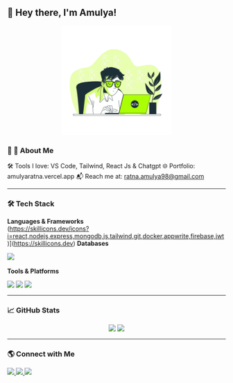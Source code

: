 ## 👋 Hey there, I'm Amulya!  

<p align="center">
  <img src="https://raw.githubusercontent.com/helloAmulya/helloAmulya/main/freepik__background__69507.png" alt="Tech Banner" width="50%">
</p>  

### 🚀 🧠 About Me
🛠️ Tools I love: VS Code, Tailwind, React Js & Chatgpt
🌐 Portfolio: amulyaratna.vercel.app
📬 Reach me at: ratna.amulya98@gmail.com

---

### 🛠️ Tech Stack  

**Languages & Frameworks**  
(https://skillicons.dev/icons?i=react,nodejs,express,mongodb,js,tailwind,git,docker,appwrite,firebase,jwt)](https://skillicons.dev)
**Databases**  
<p>
  <img src="https://img.shields.io/badge/MongoDB-%234ea94b.svg?style=for-the-badge&logo=mongodb&logoColor=white" />
</p>  

**Tools & Platforms**  
<p>
  <img src="https://img.shields.io/badge/Git-%23F05033.svg?style=for-the-badge&logo=git&logoColor=white" />
  <img src="https://img.shields.io/badge/GitHub-%23121011.svg?style=for-the-badge&logo=github&logoColor=white" />
  <img src="https://img.shields.io/badge/Vercel-%23000000.svg?style=for-the-badge&logo=vercel&logoColor=white" />
</p>  

---

### 📈 GitHub Stats  
<p align="center">
  <img src="https://github-readme-stats.vercel.app/api?username=helloAmulya&theme=github_dark&hide_border=false&include_all_commits=false&count_private=false" width="48%" />  
  <img src="https://github-readme-streak-stats.herokuapp.com/?user=helloAmulya&theme=github_dark&hide_border=false" width="48%" />  
</p>  

---

### 🌎 Connect with Me  
<p>
  <a href="https://instagram.com/amulyaratna.1">
    <img src="https://img.shields.io/badge/Instagram-%23E4405F.svg?style=for-the-badge&logo=Instagram&logoColor=white" />
  </a>  
  <a href="https://linkedin.com/in/helloAmulya">
    <img src="https://img.shields.io/badge/LinkedIn-%230077B5.svg?style=for-the-badge&logo=linkedin&logoColor=white" />
  </a>  
  <a href="https://github.com/helloAmulya">
    <img src="https://img.shields.io/badge/GitHub-%23121011.svg?style=for-the-badge&logo=github&logoColor=white" />
  </a>  
</p>  
